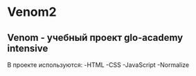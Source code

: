 # Venom2
## Venom - учебный проект glo-academy intensive

В проекте используются:
-HTML
-CSS
-JavaScript
-Normalize
